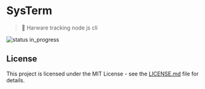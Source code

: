 # SysTerm

> 🧰 Harware tracking node js cli

![status in_progress](https://img.shields.io/badge/status-in_progress-brightgreen.svg?style=flat-square)

## License

This project is licensed under the MIT License - see the [LICENSE.md](LICENSE.md) file for details.

